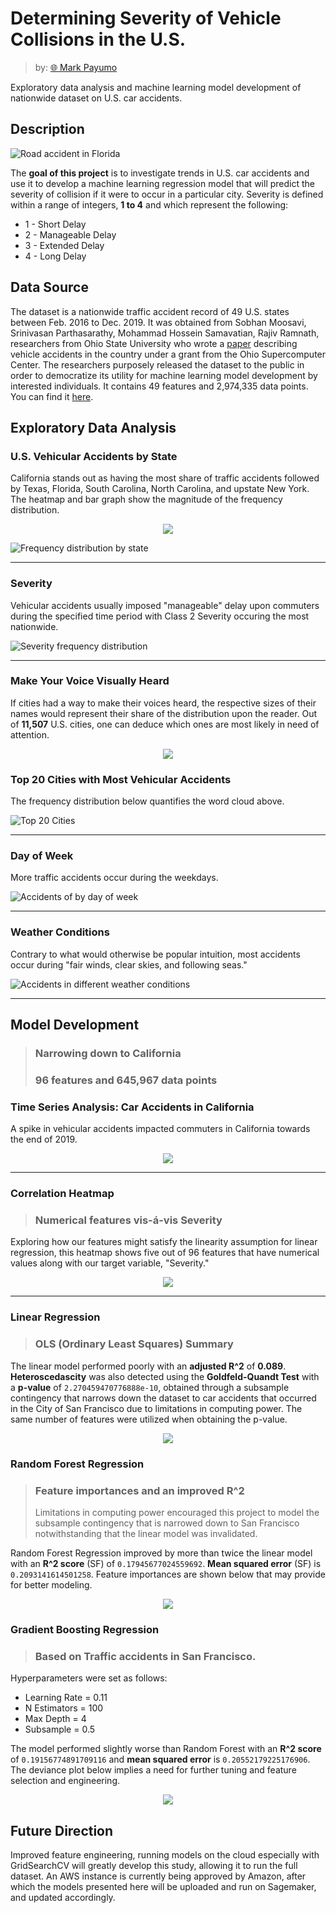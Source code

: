 # Determining Severity of Vehicle Collisions in the U.S.

> by: [:globe_with_meridians: Mark Payumo](https://www.linkedin.com/in/markpayumo/)

Exploratory data analysis and machine learning model development of nationwide dataset on U.S. car accidents.

## Description

![Road accident in Florida](img/FHP_in_Traffic_Accident.jpg "Florida road accident: Daniel Oines via Wikimedia Commons")

The **goal of this project** is to investigate trends in U.S. car accidents and use it to develop a machine learning regression model that will predict the severity of collision if it were to occur in a particular city. Severity is defined within a range of integers, **1 to 4** and which represent the following:
<ul><li>1 - Short Delay</li>
    <li>2 - Manageable Delay</li>
    <li>3 - Extended Delay</li>
    <li>4 - Long Delay</li></ul>

## Data Source

The dataset is a nationwide traffic accident record of 49 U.S. states between Feb. 2016 to Dec. 2019. It was obtained from Sobhan Moosavi, Srinivasan Parthasarathy, Mohammad Hossein Samavatian, Rajiv Ramnath, researchers from Ohio State University who wrote a [paper](https://arxiv.org/pdf/1906.05409.pdf) describing vehicle accidents in the country under a grant from the Ohio Supercomputer Center. The researchers purposely released the dataset to the public in order to democratize its utility for machine learning model development by interested individuals. It contains 49 features and 2,974,335 data points. You can find it [here](https://smoosavi.org/datasets/us_accidents).

## Exploratory Data Analysis


### U.S. Vehicular Accidents by State

California stands out as having the most share of traffic accidents followed by Texas, Florida, South Carolina, North Carolina, and upstate New York. The heatmap and bar graph show the magnitude of the frequency distribution.

<p align="center"><img src="img/accidentsUS.jpg"></p

![Frequency distribution by state](img/Frequency_dist_by_state.jpg "Frequency Distribution of U.S. Accidents by State")

---

### Severity 

Vehicular accidents usually imposed "manageable" delay upon commuters during the specified time period with Class 2 Severity occuring the most nationwide.

![Severity frequency distribution](img/severity-dist.jpg "Frequency Distribution: Severity")

---

### Make Your Voice Visually Heard

If cities had a way to make their voices heard, the respective sizes of their names would represent their share of the distribution upon the reader. Out of **11,507** U.S. cities, one can deduce which ones are most likely in need of attention.

<p align="center"><img src="img/wordcloud.jpg"></p>


### Top 20 Cities with Most Vehicular Accidents

The frequency distribution below quantifies the word cloud above.

![Top 20 Cities](img/topbar.jpg "Top 20 Cities with Most Vehicular Accidents")

---

### Day of Week

More traffic accidents occur during the weekdays.

![Accidents of by day of week](img/dayofweek.jpg "U.S. Accidents by Day of Week")

---

### Weather Conditions

Contrary to what would otherwise be popular intuition, most accidents occur during "fair winds, clear skies, and following seas."

![Accidents in different weather conditions](img/weather.jpg "Accidents in Different Weather Conditions")

---
## Model Development

>### Narrowing down to California
>### 96 features and 645,967 data points

### Time Series Analysis: Car Accidents in California

A spike in vehicular accidents impacted commuters in California towards the end of 2019.

<p align="center"><img src="img/timeseries.jpg"></p>

---

### Correlation Heatmap
>### Numerical features vis-á-vis Severity

Exploring how our features might satisfy the linearity assumption for linear regression, this heatmap shows five out of 96 features that have numerical values along with our target variable, "Severity." 

<p align="center"><img src="img/correlation.jpg"></p>

---

### Linear Regression
>### OLS (Ordinary Least Squares) Summary

The linear model performed poorly with an **adjusted R^2** of **0.089**. **Heteroscedascity** was also detected using the **Goldfeld-Quandt Test** with a **p-value** of <code>2.270459470776888e-10</code>, obtained through a subsample contingency that narrows down the dataset to car accidents that occurred in the City of San Francisco due to limitations in computing power. The same number of features were utilized when obtaining the p-value.

<p align="center"><img src="img/linearsummary.jpg"></p>

### Random Forest Regression
>### Feature importances and an improved R^2
> Limitations in computing power encouraged this project to model the subsample contingency that is narrowed down to San Francisco notwithstanding that the linear model was invalidated.
 
Random Forest Regression improved by more than twice the linear model with an **R^2 score** (SF) of <code>0.17945677024559692</code>. **Mean squared error** (SF) is <code>0.2093141614501258</code>. Feature importances are shown below that may provide for better modeling.

<p align="center"><img src="img/featureimp.jpg"></p>


### Gradient Boosting Regression
>### Based on Traffic accidents in San Francisco.

Hyperparameters were set as follows:
<ul><li>Learning Rate = 0.11</li>
    <li>N Estimators = 100</li>
    <li>Max Depth = 4</li>
    <li>Subsample = 0.5</li></ul>
    
The model performed slightly worse than Random Forest with an **R^2 score** of <code>0.19156774891709116</code> and **mean squared error** is <code>0.20552179225176906</code>. The deviance plot below implies a need for further tuning and feature selection and engineering.

<p align="center"><img src="img/deviance.jpg"></p>


## Future Direction

Improved feature engineering, running models on the cloud especially with GridSearchCV will greatly develop this study, allowing it to run the full dataset. An AWS instance is currently being approved by Amazon, after which the models presented here will be uploaded and run on Sagemaker, and updated accordingly.


